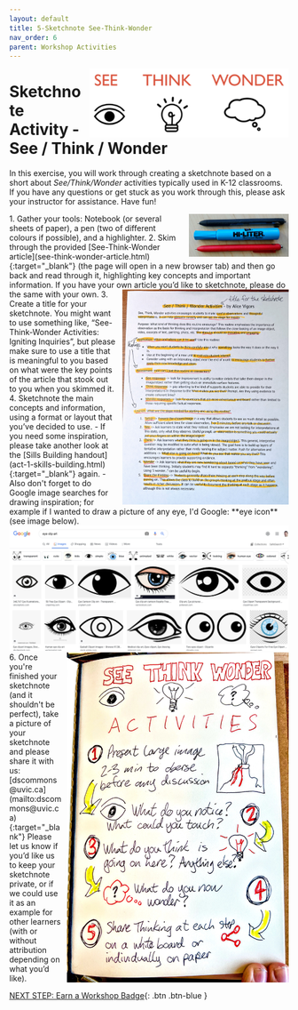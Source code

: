 ```yaml
---
layout: default
title: 5-Sketchnote See-Think-Wonder
nav_order: 6
parent: Workshop Activities
---
```


<img src="images/act-3/see-think-wonder.png" alt="see / think / wonder" style="float:right;width:360px;margin-left:10px;">

# Sketchnote Activity - See / Think / Wonder

In this exercise, you will work through creating a sketchnote based on a short about *See/Think/Wonder* activities typically used in K-12 classrooms. If you have any questions or get stuck as you work through this, please ask your instructor for assistance.  Have fun!

<img src="images/act-2/pens.png" alt="pens" style="float:right;width:180px;margin-left:10px;">
1.  Gather your tools: Notebook (or several sheets of paper), a pen (two of different colours if possible), and a highlighter. 
2.  Skim through the provided [See-Think-Wonder article](see-think-wonder-article.html){:target="_blank"} (the page will open in a new browser tab) and then go back and read through it, highlighting key concepts and important information. If you have your own article you’d like to sketchnote, please do the same with your own.
<img src="images/act-5/see-think-wonder-highlighted.jpg" alt="highlighted text" style="float:right;width:300px;margin-left:10px;">
3.  Create a title for your sketchnote. You might want to use something like, “See-Think-Wonder Activities: Igniting Inquiries”, but please make sure to use a title that is meaningful to you based on what were the key points of the article that stook out to you when you skimmed it.
4.  Sketchnote the main concepts and information, using a format or layout that you’ve decided to use. 
  - If you need some inspiration, please take another look at the [Sills Building handout](act-1-skills-building.html){:target="_blank"} again. 
  - Also don't forget to do Google image searches for drawing inspiration; for example if I wanted to draw a picture of any eye, I'd Google: **eye icon** (see image below).
<img src="images/act-5/eye-clip-art.png" alt="Google image search eye clip art">
<img src="images/act-5/see-think-wonder-sketch.jpg" alt="sketchnote of see, think, and wonder" style="float:right;width:400px;margin-left:10px;">
6.  Once you're finished your sketchnote (and it shouldn't be perfect), take a picture of your sketchnote and please share it with us: [dscommons@uvic.ca](mailto:dscommons@uvic.ca){:target="_blank"}
Please let us know if you’d like us to keep your sketchnote private, or if we could use it as an example for other learners (with or without attribution depending on what you’d like).

[NEXT STEP: Earn a Workshop Badge](informal-credentials.html){: .btn .btn-blue }
